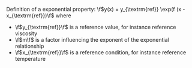 Definition of a exponential property:
\f$y(x) = y_{\textrm{ref}} \exp(f (x - x_{\textrm{ref}})\f$
where
 - \f$y_{\textrm{ref}}\f$ is a reference value, for instance reference viscosity
 - \f$m\f$ is a factor influencing the exponent of the exponential relationship
 - \f$x_{\textrm{ref}}\f$ is a reference condition, for instance reference
   temperature
